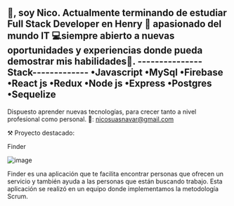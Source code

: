 👋, soy Nico.
Actualmente terminando de estudiar Full Stack Developer en Henry 🔰 apasionado del mundo IT 💻siempre abierto a nuevas oportunidades y experiencias donde pueda demostrar mis habilidades🚀.
---------------Stack-------------
•Javascript
•MySql
•Firebase
•React js
•Redux
•Node js
•Express
•Postgres
•Sequelize
--------------------------------------
Dispuesto aprender nuevas tecnologías, para crecer tanto a nivel profesional como personal.
📨: nicosuasnavar@gmail.com

⚒ Proyecto destacado:

Finder 

![image](https://user-images.githubusercontent.com/92541690/174803954-2cbb4821-456d-4077-a64a-fda97a43a66b.png)

Finder es una aplicación que te facilita encontrar personas que ofrecen un servicio y también ayuda a las personas que están buscando trabajo. Esta aplicación se realizó en un equipo donde implementamos la metodología Scrum.
